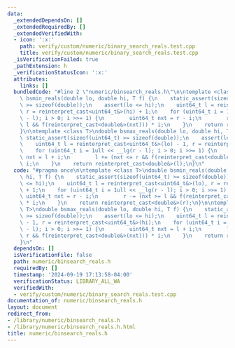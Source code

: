 ```yaml
---
data:
  _extendedDependsOn: []
  _extendedRequiredBy: []
  _extendedVerifiedWith:
  - icon: ':x:'
    path: verify/custom/numeric/binary_search_reals.test.cpp
    title: verify/custom/numeric/binary_search_reals.test.cpp
  _isVerificationFailed: true
  _pathExtension: h
  _verificationStatusIcon: ':x:'
  attributes:
    links: []
  bundledCode: "#line 2 \"numeric/binsearch_reals.h\"\n\ntemplate <class T>\ndouble\
    \ bsmin_reals(double lo, double hi, T f) {\n    static_assert(sizeof(uint64_t)\
    \ >= sizeof(double));\n    assert(lo <= hi);\n    uint64_t l = reinterpret_cast<uint64_t&>(lo),\
    \ r = reinterpret_cast<uint64_t&>(hi) + 1;\n    for (uint64_t i = 1ull << __lg(r\
    \ - l); i > 0; i >>= 1) {\n        uint64_t nxt = r - i;\n        r -= (nxt >=\
    \ l && f(reinterpret_cast<double&>(nxt))) * i;\n    }\n    return reinterpret_cast<double&>(r);\n\
    }\n\ntemplate <class T>\ndouble bsmax_reals(double lo, double hi, T f) {\n   \
    \ static_assert(sizeof(uint64_t) >= sizeof(double));\n    assert(lo <= hi);\n\
    \    uint64_t l = reinterpret_cast<uint64_t&>(lo) - 1, r = reinterpret_cast<uint64_t&>(hi);\n\
    \    for (uint64_t i = 1ull << __lg(r - l); i > 0; i >>= 1) {\n        uint64_t\
    \ nxt = l + i;\n        l += (nxt <= r && f(reinterpret_cast<double&>(nxt))) *\
    \ i;\n    }\n    return reinterpret_cast<double&>(l);\n}\n"
  code: "#pragma once\n\ntemplate <class T>\ndouble bsmin_reals(double lo, double\
    \ hi, T f) {\n    static_assert(sizeof(uint64_t) >= sizeof(double));\n    assert(lo\
    \ <= hi);\n    uint64_t l = reinterpret_cast<uint64_t&>(lo), r = reinterpret_cast<uint64_t&>(hi)\
    \ + 1;\n    for (uint64_t i = 1ull << __lg(r - l); i > 0; i >>= 1) {\n       \
    \ uint64_t nxt = r - i;\n        r -= (nxt >= l && f(reinterpret_cast<double&>(nxt)))\
    \ * i;\n    }\n    return reinterpret_cast<double&>(r);\n}\n\ntemplate <class\
    \ T>\ndouble bsmax_reals(double lo, double hi, T f) {\n    static_assert(sizeof(uint64_t)\
    \ >= sizeof(double));\n    assert(lo <= hi);\n    uint64_t l = reinterpret_cast<uint64_t&>(lo)\
    \ - 1, r = reinterpret_cast<uint64_t&>(hi);\n    for (uint64_t i = 1ull << __lg(r\
    \ - l); i > 0; i >>= 1) {\n        uint64_t nxt = l + i;\n        l += (nxt <=\
    \ r && f(reinterpret_cast<double&>(nxt))) * i;\n    }\n    return reinterpret_cast<double&>(l);\n\
    }\n"
  dependsOn: []
  isVerificationFile: false
  path: numeric/binsearch_reals.h
  requiredBy: []
  timestamp: '2024-09-19 17:13:58-04:00'
  verificationStatus: LIBRARY_ALL_WA
  verifiedWith:
  - verify/custom/numeric/binary_search_reals.test.cpp
documentation_of: numeric/binsearch_reals.h
layout: document
redirect_from:
- /library/numeric/binsearch_reals.h
- /library/numeric/binsearch_reals.h.html
title: numeric/binsearch_reals.h
---
```

